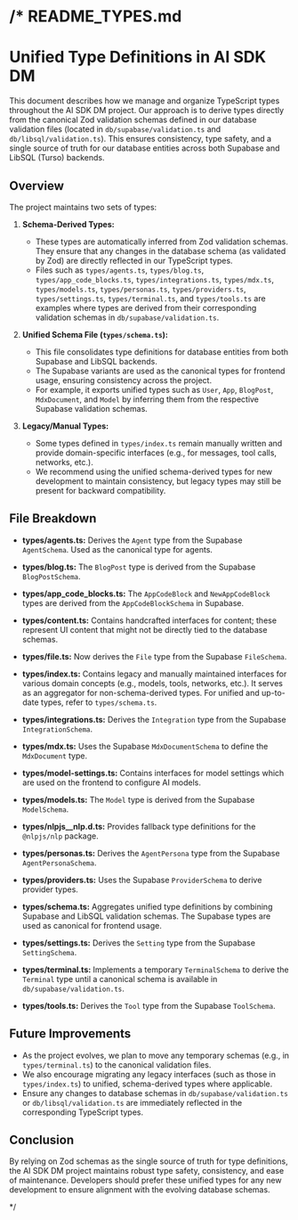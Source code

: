 /*
README_TYPES.md
===============

# Unified Type Definitions in AI SDK DM

This document describes how we manage and organize TypeScript types throughout the AI SDK DM project. Our approach is to derive types directly from the canonical Zod validation schemas defined in our database validation files (located in `db/supabase/validation.ts` and `db/libsql/validation.ts`). This ensures consistency, type safety, and a single source of truth for our database entities across both Supabase and LibSQL (Turso) backends.

## Overview

The project maintains two sets of types:

1. **Schema-Derived Types:**
   - These types are automatically inferred from Zod validation schemas. They ensure that any changes in the database schema (as validated by Zod) are directly reflected in our TypeScript types.
   - Files such as `types/agents.ts`, `types/blog.ts`, `types/app_code_blocks.ts`, `types/integrations.ts`, `types/mdx.ts`, `types/models.ts`, `types/personas.ts`, `types/providers.ts`, `types/settings.ts`, `types/terminal.ts`, and `types/tools.ts` are examples where types are derived from their corresponding validation schemas in `db/supabase/validation.ts`.

2. **Unified Schema File (`types/schema.ts`):**
   - This file consolidates type definitions for database entities from both Supabase and LibSQL backends.
   - The Supabase variants are used as the canonical types for frontend usage, ensuring consistency across the project.
   - For example, it exports unified types such as `User`, `App`, `BlogPost`, `MdxDocument`, and `Model` by inferring them from the respective Supabase validation schemas.

3. **Legacy/Manual Types:**
   - Some types defined in `types/index.ts` remain manually written and provide domain-specific interfaces (e.g., for messages, tool calls, networks, etc.).
   - We recommend using the unified schema-derived types for new development to maintain consistency, but legacy types may still be present for backward compatibility.

## File Breakdown

- **types/agents.ts:**
  Derives the `Agent` type from the Supabase `AgentSchema`. Used as the canonical type for agents.

- **types/blog.ts:**
  The `BlogPost` type is derived from the Supabase `BlogPostSchema`.

- **types/app_code_blocks.ts:**
  The `AppCodeBlock` and `NewAppCodeBlock` types are derived from the `AppCodeBlockSchema` in Supabase.

- **types/content.ts:**
  Contains handcrafted interfaces for content; these represent UI content that might not be directly tied to the database schemas.

- **types/file.ts:**
  Now derives the `File` type from the Supabase `FileSchema`.

- **types/index.ts:**
  Contains legacy and manually maintained interfaces for various domain concepts (e.g., models, tools, networks, etc.).
  It serves as an aggregator for non-schema-derived types. For unified and up-to-date types, refer to `types/schema.ts`.

- **types/integrations.ts:**
  Derives the `Integration` type from the Supabase `IntegrationSchema`.

- **types/mdx.ts:**
  Uses the Supabase `MdxDocumentSchema` to define the `MdxDocument` type.

- **types/model-settings.ts:**
  Contains interfaces for model settings which are used on the frontend to configure AI models.

- **types/models.ts:**
  The `Model` type is derived from the Supabase `ModelSchema`.

- **types/nlpjs__nlp.d.ts:**
  Provides fallback type definitions for the `@nlpjs/nlp` package.

- **types/personas.ts:**
  Derives the `AgentPersona` type from the Supabase `AgentPersonaSchema`.

- **types/providers.ts:**
  Uses the Supabase `ProviderSchema` to derive provider types.

- **types/schema.ts:**
  Aggregates unified type definitions by combining Supabase and LibSQL validation schemas. The Supabase types are used as canonical for frontend usage.

- **types/settings.ts:**
  Derives the `Setting` type from the Supabase `SettingSchema`.

- **types/terminal.ts:**
  Implements a temporary `TerminalSchema` to derive the `Terminal` type until a canonical schema is available in `db/supabase/validation.ts`.

- **types/tools.ts:**
  Derives the `Tool` type from the Supabase `ToolSchema`.

## Future Improvements

- As the project evolves, we plan to move any temporary schemas (e.g., in `types/terminal.ts`) to the canonical validation files.
- We also encourage migrating any legacy interfaces (such as those in `types/index.ts`) to unified, schema-derived types where applicable.
- Ensure any changes to database schemas in `db/supabase/validation.ts` or `db/libsql/validation.ts` are immediately reflected in the corresponding TypeScript types.

## Conclusion

By relying on Zod schemas as the single source of truth for type definitions, the AI SDK DM project maintains robust type safety, consistency, and ease of maintenance. Developers should prefer these unified types for any new development to ensure alignment with the evolving database schemas.

*/ 